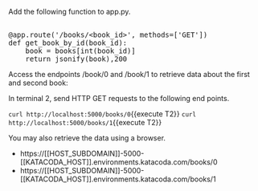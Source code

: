 Add the following function to app.py.

<pre class="file" data-filename="app.py" data-target="insert" data-marker="#TODO-get_book_by_id">

@app.route('/books/&lt;book_id>', methods=['GET'])
def get_book_by_id(book_id):
    book = books[int(book_id)]
    return jsonify(book),200 
</pre>

Access the endpoints /book/0 and /book/1 to retrieve data about the first and second book:

In terminal 2, send HTTP GET requests to the following end points.

`curl http://localhost:5000/books/0`{{execute T2}}
`curl http://localhost:5000/books/1`{{execute T2}}

You may also retrieve the data using a browser.

* https://[[HOST_SUBDOMAIN]]-5000-[[KATACODA_HOST]].environments.katacoda.com/books/0
* https://[[HOST_SUBDOMAIN]]-5000-[[KATACODA_HOST]].environments.katacoda.com/books/1
